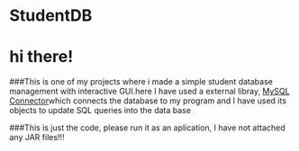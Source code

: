 # StudentDB
# hi there!

###This is one of my projects where i made a simple student database management with interactive GUI.here I have used a external libray, [MySQL Connector](https://mvnrepository.com/artifact/mysql/mysql-connector-java)which connects the database to my program and I have used its objects to update SQL queries into the data base

###This is just the code, please run it as an aplication, I have not attached any JAR files!!!







